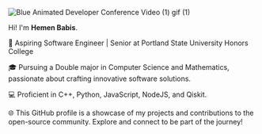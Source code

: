 ![Blue Animated Developer Conference Video (1) gif (1)](https://github.com/user-attachments/assets/282554e0-71dd-4d0f-bba3-6225fb0b11f8)

Hi! I'm **Hemen Babis**.

🚀 Aspiring Software Engineer | Senior at Portland State University Honors College

🎓 Pursuing a Double major in Computer Science and Mathematics, passionate about crafting innovative software solutions.

💻 Proficient in C++, Python, JavaScript, NodeJS, and Qiskit.

🌐 This GitHub profile is a showcase of my projects and contributions to the open-source community. Explore and connect to be part of the journey!
